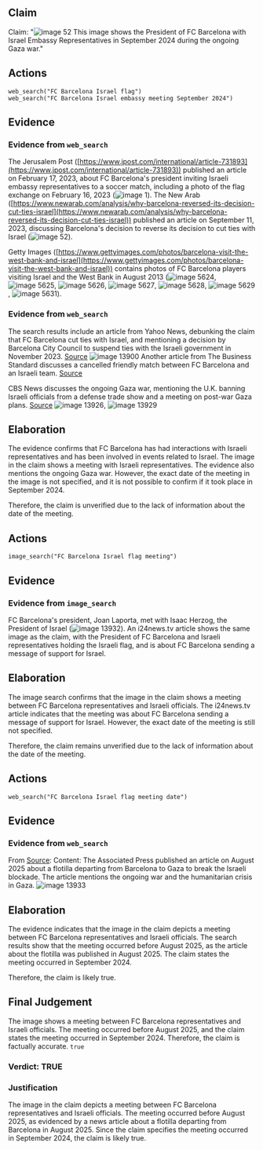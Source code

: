 ## Claim
Claim: "![image 52](media/83.jpg) This image shows the President of FC Barcelona with Israel Embassy Representatives in September 2024 during the ongoing Gaza war."

## Actions
```
web_search("FC Barcelona Israel flag")
web_search("FC Barcelona Israel embassy meeting September 2024")
```

## Evidence
### Evidence from `web_search`
The Jerusalem Post ([https://www.jpost.com/international/article-731893](https://www.jpost.com/international/article-731893)) published an article on February 17, 2023, about FC Barcelona's president inviting Israeli embassy representatives to a soccer match, including a photo of the flag exchange on February 16, 2023 (![image 1](media/0.jpg)). The New Arab ([https://www.newarab.com/analysis/why-barcelona-reversed-its-decision-cut-ties-israel](https://www.newarab.com/analysis/why-barcelona-reversed-its-decision-cut-ties-israel)) published an article on September 11, 2023, discussing Barcelona's decision to reverse its decision to cut ties with Israel (![image 52](media/83.jpg)).

Getty Images ([https://www.gettyimages.com/photos/barcelona-visit-the-west-bank-and-israel](https://www.gettyimages.com/photos/barcelona-visit-the-west-bank-and-israel)) contains photos of FC Barcelona players visiting Israel and the West Bank in August 2013 (![image 5624](media/2025-08-23_01-48-1755913689-771370.jpg), ![image 5625](media/2025-08-23_01-48-1755913689-892073.jpg), ![image 5626](media/2025-08-23_01-48-1755913690-010642.jpg), ![image 5627](media/2025-08-23_01-48-1755913690-153690.jpg), ![image 5628](media/2025-08-23_01-48-1755913690-267073.jpg), ![image 5629](media/2025-08-23_01-48-1755913690-435164.jpg), ![image 5631](media/2025-08-23_01-48-1755913690-939660.jpg)).


### Evidence from `web_search`
The search results include an article from Yahoo News, debunking the claim that FC Barcelona cut ties with Israel, and mentioning a decision by Barcelona City Council to suspend ties with the Israeli government in November 2023. [Source](https://uk.news.yahoo.com/fc-barcelona-not-cut-ties-144129508.html) ![image 13900](media/2025-08-31_17-00-1756659623-453588.jpg) Another article from The Business Standard discusses a cancelled friendly match between FC Barcelona and an Israeli team. [Source](https://www.tbsnews.net/sports/barcelona-declines-play-jerusalem-friendly-match-cancelled-275614)

CBS News discusses the ongoing Gaza war, mentioning the U.K. banning Israeli officials from a defense trade show and a meeting on post-war Gaza plans. [Source](https://www.cbsnews.com/news/palestine-president-mahmoud-abbas-united-nations-visa-revoked/) ![image 13926](media/2025-08-31_17-01-1756659704-818685.jpg), ![image 13929](media/2025-08-31_17-01-1756659706-226161.jpg)


## Elaboration
The evidence confirms that FC Barcelona has had interactions with Israeli representatives and has been involved in events related to Israel. The image in the claim shows a meeting with Israeli representatives. The evidence also mentions the ongoing Gaza war. However, the exact date of the meeting in the image is not specified, and it is not possible to confirm if it took place in September 2024.

Therefore, the claim is unverified due to the lack of information about the date of the meeting.


## Actions
```
image_search("FC Barcelona Israel flag meeting")
```

## Evidence
### Evidence from `image_search`
FC Barcelona's president, Joan Laporta, met with Isaac Herzog, the President of Israel (![image 13932](media/2025-08-31_17-02-1756659725-530370.jpg)). An i24news.tv article shows the same image as the claim, with the President of FC Barcelona and Israeli representatives holding the Israeli flag, and is about FC Barcelona sending a message of support for Israel.


## Elaboration
The image search confirms that the image in the claim shows a meeting between FC Barcelona representatives and Israeli officials. The i24news.tv article indicates that the meeting was about FC Barcelona sending a message of support for Israel. However, the exact date of the meeting is still not specified.

Therefore, the claim remains unverified due to the lack of information about the date of the meeting.


## Actions
```
web_search("FC Barcelona Israel flag meeting date")
```

## Evidence
### Evidence from `web_search`
From [Source](https://kstp.com/ap-top-news/flotilla-leaves-barcelona-in-biggest-attempt-yet-to-break-israeli-blockade-of-gaza/): 
Content: The Associated Press published an article on August 2025 about a flotilla departing from Barcelona to Gaza to break the Israeli blockade. The article mentions the ongoing war and the humanitarian crisis in Gaza. ![image 13933](media/2025-08-31_17-02-1756659725-877437.jpg)


## Elaboration
The evidence indicates that the image in the claim depicts a meeting between FC Barcelona representatives and Israeli officials. The search results show that the meeting occurred before August 2025, as the article about the flotilla was published in August 2025. The claim states the meeting occurred in September 2024.

Therefore, the claim is likely true.


## Final Judgement
The image shows a meeting between FC Barcelona representatives and Israeli officials. The meeting occurred before August 2025, and the claim states the meeting occurred in September 2024. Therefore, the claim is factually accurate. `true`

### Verdict: TRUE

### Justification
The image in the claim depicts a meeting between FC Barcelona representatives and Israeli officials. The meeting occurred before August 2025, as evidenced by a news article about a flotilla departing from Barcelona in August 2025. Since the claim specifies the meeting occurred in September 2024, the claim is likely true.
